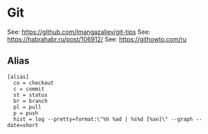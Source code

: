 # Git

See: https://github.com/Imangazaliev/git-tips
See: https://habrahabr.ru/post/106912/
See: https://githowto.com/ru

## Alias

```
[alias]
  co = checkout
  c = commit
  st = status
  br = branch
  pl = pull
  p = push
  hist = log --pretty=format:\"%h %ad | %s%d [%an]\" --graph --date=short
```
